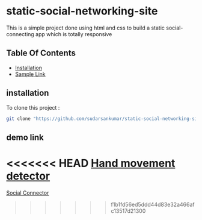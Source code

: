 # static-social-networking-site
This is a simple project done using html and css to build a static social-connecting app which is totally responsive
## Table Of Contents
- [Installation](#installation)
- [Sample Link](#sample-link)

## installation
To clone this project :

```bash
git clone "https://github.com/sudarsankumar/static-social-networking-site.git"
```

## demo link
<<<<<<< HEAD
[Hand movement detector](https://sudarsankumar.github.io/static-social-networking-site/dist/)
=======
[Social Connector](https://sudarsankumar.github.io/static-social-networking-site/dist/)
>>>>>>> f1b1fd56ed5ddd44d83e32a466afc13517d21300
